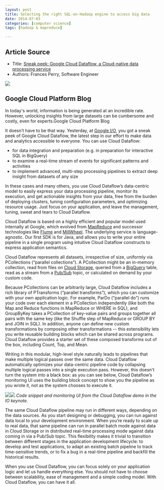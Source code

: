 ```yaml
---
layout: post
title: Selecting the right SQL-on-Hadoop engine to access big data
date: 2014-07-03
categories: [computer science]
tags: [hadoop & mapreduce]

---
```




## Article Source
* Title: [Sneak peek: Google Cloud Dataflow, a Cloud-native data processing service](http://googlecloudplatform.blogspot.kr/2014/06/sneak-peek-google-cloud-dataflow-a-cloud-native-data-processing-service.html)
* Authors: Frances Perry, Software Engineer

[![](http://sungsoo.github.com/images/cloud-dataflow.png)](http://sungsoo.github.com/images/cloud-dataflow.png)

Google Cloud Platform Blog
------------

In today's world, information is being generated at an incredible rate.
However, unlocking insights from large datasets can be cumbersome and
costly, even for experts.Google Cloud Platform Blog

 
 It doesn’t have to be that way. Yesterday, at [Google
I/O](https://www.google.com/io), you got a sneak peek of Google Cloud
Dataflow, the latest step in our effort to make data and analytics
accessible to everyone. You can use Cloud Dataflow:
 

-   for data integration and preparation (e.g. in preparation for
    interactive SQL in BigQuery)
-   to examine a real-time stream of events for significant patterns and
    activities
-   to implement advanced, multi-step processing pipelines to extract
    deep insight from datasets of any size


 In these cases and many others, you use Cloud Dataflow’s data-centric
model to easily express your data processing pipeline, monitor its
execution, and get actionable insights from your data, free from the
burden of deploying clusters, tuning configuration parameters, and
optimizing resource usage. Just focus on your application, and leave the
management, tuning, sweat and tears to Cloud Dataflow. 
 
 Cloud Dataflow is based on a highly efficient and popular model used
internally at Google, which evolved from
[MapReduce](http://research.google.com/archive/mapreduce.html) and
successor technologies like
[Flume](http://dl.acm.org/citation.cfm?id=1806638) and
[MillWheel](http://research.google.com/pubs/pub41378.html). The
underlying service is language-agnostic. Our first SDK is for Java, and
allows you to write your entire pipeline in a single program using
intuitive Cloud Dataflow constructs to express application semantics. 
 
 Cloud Dataflow represents all datasets, irrespective of size, uniformly
via PCollections (“parallel collections”). A PCollection might be an
in-memory collection, read from files on [Cloud
Storage](https://cloud.google.com/products/cloud-storage/), queried from
a [BigQuery](https://cloud.google.com/products/bigquery/) table, read as
a stream from a [Pub/Sub](https://developers.google.com/pubsub/) topic,
or calculated on demand by your custom code.
 
 Because PCollections can be arbitrarily large, Cloud Dataflow includes
a rich library of PTransforms (“parallel transforms”), which you can
customize with your own application logic. For example, ParDo (“parallel
do”) runs your code over each element in a PCollection independently
(like both the Map and Reduce functions in MapReduce or WHERE in SQL),
and GroupByKey takes a PCollection of key-value pairs and groups
together all pairs with the same key (like the Shuffle step of MapReduce
or GROUP BY and JOIN in SQL). In addition, anyone can define new custom
transformations by composing other transformations -- this extensibility
lets you write reusable building blocks which can be shared across
programs. Cloud Dataflow provides a starter set of these composed
transforms out of the box, including Count, Top, and Mean. 
 
 Writing in this modular, high-level style naturally leads to pipelines
that make multiple logical passes over the same data. Cloud Dataflow
automatically optimizes your data-centric pipeline code by collapsing
multiple logical passes into a single execution pass. However, this
doesn't turn the system into a black box: as you can see below, Cloud
Dataflow’s monitoring UI uses the building block concept to show you the
pipeline as you wrote it, not as the system chooses to execute it.

![](https://lh4.googleusercontent.com/oJ5wG4q7Wc5AxosNcvcIWqJ7i6PwkaMEsbGcblMcp4V9JQ9w1hbHnQqNK2khWmntUUVRa0_BEDi7qzXssCQnBjupoZIiBOk06ova0svp7Qvn9hwh1UXs5cJ0M4cwADDvDw)![](https://lh4.googleusercontent.com/f3c6eNr8Dt_UyEgojV7zHuXJZFWdYT4JFlwCo7XjypUQSwINLu2PR2Nh_xnM_GLpyf-5MghrDwCxko8nJyzKLqhx6W7tt_Hu37iZcjApYmTkydAr4-VPkvMAB6kHyEI75w)
 *Code snippet and monitoring UI from the Cloud Dataflow demo in the IO
keynote.*
 
 The same Cloud Dataflow pipeline may run in different ways, depending
on the data sources. As you start designing or debugging, you can run
against data local to your development environment. When you’re ready to
scale up to real data, that same pipeline can run in parallel batch mode
against data in Cloud Storage or in distributed real-time processing
mode against data coming in via a Pub/Sub topic. This flexibility makes
it trivial to transition between different stages in the application
development lifecycle: to develop and test applications, to adapt an
existing batch pipeline to track time-sensitive trends, or to fix a bug
in a real-time pipeline and backfill the historical results.
 
 When you use Cloud Dataflow, you can focus solely on your application
logic and let us handle everything else. You should not have to choose
between scalability, ease of management and a simple coding model. With
Cloud Dataflow, you can have it all.
